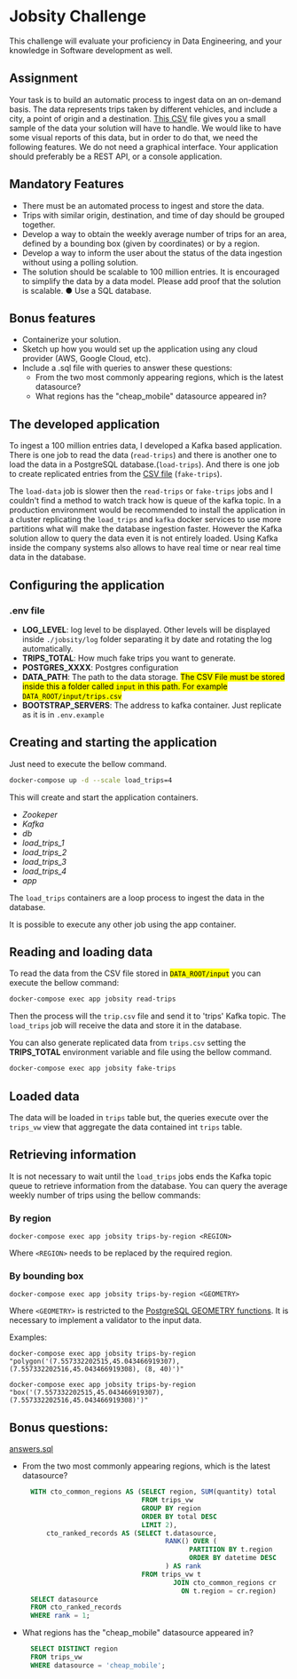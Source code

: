 # Jobsity Challenge

This challenge will evaluate your proficiency in Data Engineering, and your knowledge in
Software development as well.


## Assignment

Your task is to build an automatic process to ingest data on an on-demand basis. The data
represents trips taken by different vehicles, and include a city, a point of origin and a destination.
[This CSV](https://drive.google.com/file/d/14JcOSJAWqKOUNyadVZDPm7FplA7XYhrU/view) file gives you a small sample of the data your solution will have to handle. We would
like to have some visual reports of this data, but in order to do that, we need the following
features.
We do not need a graphical interface. Your application should preferably be a REST API, or a
console application.


## Mandatory Features

- There must be an automated process to ingest and store the data.
- Trips with similar origin, destination, and time of day should be grouped together.
- Develop a way to obtain the weekly average number of trips for an area, defined by a bounding box (given by coordinates) or by a region.
- Develop a way to inform the user about the status of the data ingestion without using a polling solution.
- The solution should be scalable to 100 million entries. It is encouraged to simplify the data by a data model. Please add proof that the solution is scalable.
● Use a SQL database.


## Bonus features

- Containerize your solution.
- Sketch up how you would set up the application using any cloud provider (AWS, Google Cloud, etc).
- Include a .sql file with queries to answer these questions:
  -  From the two most commonly appearing regions, which is the latest datasource?
  -  What regions has the "cheap_mobile" datasource appeared in?


## The developed application

To ingest a 100 million entries data, I developed a Kafka based application. 
There is one job to read the data (`read-trips`) and there is another one to load the data in a PostgreSQL database.(`load-trips`).
And there is one job to create replicated entries from the [CSV file](https://drive.google.com/file/d/14JcOSJAWqKOUNyadVZDPm7FplA7XYhrU/view) (`fake-trips`).

The `load-data` job is slower then the `read-trips` or `fake-trips` jobs and 
I couldn't find a method to watch track how is queue of the kafka topic. 
In a production environment would be recommended to install the application in a cluster
replicating the `load_trips` and `kafka` docker services to use more partitions 
what will make the database ingestion faster. 
However the Kafka solution allow to query the data even it is not entirely loaded. 
Using Kafka inside the company systems also allows to have
real time or near real time data in the database.

## Configuring the application

### .env file

- **LOG_LEVEL**: log level to be displayed. Other levels will be displayed inside `./jobsity/log` folder separating it by date and rotating the log automatically.
- **TRIPS_TOTAL**: How much fake trips you want to generate.
- **POSTGRES_XXXX**: Postgres configuration
- **DATA_PATH**: The path to the data storage. <mark>The CSV File must be stored inside this a folder called `input` in this path. For example `DATA_ROOT/input/trips.csv`</mark>
- **BOOTSTRAP_SERVERS**: The address to kafka container. Just replicate as it is in `.env.example`

## Creating and starting the application

Just need to execute the bellow command.

```bash
docker-compose up -d --scale load_trips=4
```

This will create and start the application containers.

- *Zookeper*
- *Kafka*
- *db* 
- *load_trips_1*
- *load_trips_2*
- *load_trips_3*
- *load_trips_4*
- *app*

The `load_trips` containers are a loop process to ingest the data
in the database.

It is possible to execute any other job using the app container.

## Reading and loading data

To read the data from the CSV file stored in <mark>`DATA_ROOT/input`</mark> you can execute the bellow command:

```bash
docker-compose exec app jobsity read-trips
```

Then the process will the `trip.csv` file and send it to 'trips' Kafka topic. The `load_trips` job will receive the data and store it in the database.

You can also generate replicated data from `trips.csv` setting the **TRIPS_TOTAL** environment variable and file using the bellow command.

```bash
docker-compose exec app jobsity fake-trips
```

## Loaded data

The data will be loaded in `trips` table but, the queries execute over the `trips_vw` view that aggregate the data contained int `trips` table.

## Retrieving information

It is not necessary to wait until the `load_trips` jobs ends the Kafka topic queue
to retrieve information from the database. 
You can query the average weekly number of trips using the bellow commands:

### By region

```
docker-compose exec app jobsity trips-by-region <REGION>
```

Where `<REGION>` needs to be replaced by the required region.

### By bounding box

```
docker-compose exec app jobsity trips-by-region <GEOMETRY>
```

Where `<GEOMETRY>` is restricted to the [PostgreSQL GEOMETRY functions](https://www.postgresql.org/docs/current/functions-geometry.html#FUNCTIONS-GEOMETRY-CONV-TABLE). 
It is necessary to implement a validator to the input data.

Examples:

```
docker-compose exec app jobsity trips-by-region "polygon('(7.557332202515,45.043466919307), (7.557332202516,45.043466919308), (8, 40)')"

docker-compose exec app jobsity trips-by-region "box('(7.557332202515,45.043466919307), (7.557332202516,45.043466919308)')"
```

## Bonus questions:

[answers.sql](jobsity/core/sql/answers.sql)

- From the two most commonly appearing regions, which is the latest datasource?
  ```sql
    WITH cto_common_regions AS (SELECT region, SUM(quantity) total
                                FROM trips_vw
                                GROUP BY region
                                ORDER BY total DESC
                                LIMIT 2),
        cto_ranked_records AS (SELECT t.datasource, 
                                      RANK() OVER (
                                            PARTITION BY t.region 
                                            ORDER BY datetime DESC
                                      ) AS rank
                                FROM trips_vw t
                                        JOIN cto_common_regions cr
                                          ON t.region = cr.region)
    SELECT datasource
    FROM cto_ranked_records
    WHERE rank = 1;
  ```
- What regions has the "cheap_mobile" datasource appeared in?
  ```sql
    SELECT DISTINCT region
    FROM trips_vw
    WHERE datasource = 'cheap_mobile';
  ```
